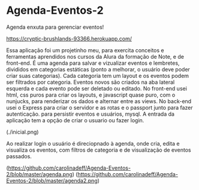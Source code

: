 # Agenda-Eventos-2
Agenda enxuta para gerenciar eventos!

https://cryptic-brushlands-93366.herokuapp.com/

Essa aplicação foi um projetinho meu, para exercita conceitos e ferramentas aprendidos nos cursos da Alura da formação de Note, e de front-end.
É uma agenda para salvar e vizualizar eventos e lembretes, divididos em categorias estáticas (ponto a melhorar, o usuário deve poder criar suas categorias). Cada categoria tem um layout e os eventos podem ser filtrados por categoria. Eventos novos são criados na aba lateral esquerda e cada evento pode ser deletado ou editado. No front-end usei html, css puros para criar os layouts, e javascript quase puro, com o nunjucks, para renderizar os dados e alternar entre as views.
No back-end usei o Express para criar o servidor e as rotas e o passport junto para fazer autenticação. para persistir eventos e usuários, mysql.
A entrada da aplicação tem a opção de criar o usuario ou fazer login.

(./inicial.png)

Ao realizar login o usuário é direciopnado à agenda, onde cria, edita e visualiza os eventos, com filtros de categoria e de visualização de eventos passados.

(https://github.com/carolinadeff/Agenda-Eventos-2/blob/master/agenda.png)
(https://github.com/carolinadeff/Agenda-Eventos-2/blob/master/agenda2.png)

